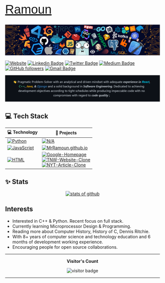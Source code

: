 <!-- markdownlint-disable -->
<link rel="preconnect" href="https://fonts.googleapis.com">
<link rel="preconnect" href="https://fonts.gstatic.com" crossorigin>
<link href="https://fonts.googleapis.com/css2?family=Changa:wght@200;300;400;500;600;700;800&display=swap" rel="stylesheet">

<h1 style="font-family: 'Changa', sans-serif; font-size: 40px; font-weight: 500;"><a href="https://ramoun.me">Ramoun</a></h1>

![cover](/images/cover.png)

[![Website](https://img.shields.io/badge/ramoun.me--yellow?style=social&logo=Firefox)](https://www.ramoun.me/)
[![Linkedin Badge](https://img.shields.io/badge/-Ramoun-blue?style=social&logo=Linkedin&logoColor=blue&link=https://www.linkedin.com/in/ramoun)](https://www.linkedin.com/in/ramoun/) [![Twitter Badge](https://img.shields.io/badge/-@ramoun16-1ca0f1?style=social&logo=twitter&logoColor=blue&link=https://twitter.com/ramoun16)](https://twitter.com/ramoun16) [![Medium Badge](https://img.shields.io/badge/-@ramoun-1ca0f1?style=social&logo=Medium&logoColor=black&link=https://medium.com/@ramoun)](https://medium.com/@ramoun) [![GitHub followers](https://img.shields.io/github/followers/MrRamoun?label=Follow%20on%20Github&style=social)](https://github.com/MrRamoun/?tab=follow) [![Gmail Badge](https://img.shields.io/badge/-Ramoun-c14438?style=social&logo=Gmail&logoColor=red&link=mailto:omartarekramoun@gmail.com)](mailto:omartarekramoun@gmail.com)

<p align="center">

![](images/ssss.png)

</p>

## 💻 Tech Stack

<!-- START OF PROFILE STACK, DO NOT REMOVE -->
<table align="center">
<thead>
<tr>
<th>💻 <strong>Technology</strong></th>
<th>🚀 <strong>Projects</strong></th>
</tr>
</thead>
<tbody>
<tr>
<td><a href="https://www.python.org/"><img src="https://img.shields.io/static/v1?label=&amp;message=Python&amp;color=3C78A9&amp;logo=python&amp;logoColor=FFFFFF" alt="Python"></a></td>
<td><a href="https://github.com/HackClub-NMIT/hackbout-certificate-generator"><img src="https://img.shields.io/static/v1?label=Not-Availabile-Yet&amp;message=%20&amp;color=000605&amp;logo=github&amp;logoColor=white&amp;labelColor=000605" alt="N/A"></a></td>
</tr>
<tr>
<td><a href="https://developer.mozilla.org/en-US/docs/Web/JavaScript"><img src="https://img.shields.io/static/v1?label=&amp;message=JavaScript&amp;color=F1E05A&amp;logo=javascript&amp;logoColor=FFFFFF" alt="JavaScript"></a></td>
<td><a href="https://github.com/MrRamoun/MrRamoun.github.io"><img src="https://img.shields.io/static/v1?label=MrRamoun.github.io&amp;message=2&amp;color=000605&amp;logo=github&amp;logoColor=white&amp;labelColor=000605" alt="MrRamoun.github.io"></a></td>
</tr>
<tr>
<td><a href="https://developer.mozilla.org/en-US/docs/Web/Guide/HTML/HTML5"><img src="https://img.shields.io/static/v1?label=&amp;message=HTML&amp;color=ff751a&amp;logo=HTML5&amp;logoColor=FFFFFF" alt="HTML"></a></td>
<td><a href="https://github.com/MrRamoun/google-homepage"><img src="https://img.shields.io/static/v1?label=Google-Homepage&amp;message=1&amp;color=000605&amp;logo=github&amp;logoColor=white&amp;labelColor=000605" alt="Google-Homepage"></a> <br> <a href="https://github.com/MrRamoun/TNW-Website-Clone"><img src="https://img.shields.io/static/v1?label=TNW-Website-Clone&amp;message=2&amp;color=000605&amp;logo=github&amp;logoColor=white&amp;labelColor=000605" alt="TNW-Website-Clone"></a> <br> <a href="https://github.com/MrRamoun/NYT-Article-Clone"><img src="https://img.shields.io/static/v1?label=NYT-Article-Clone&amp;message=4&amp;color=000605&amp;logo=github&amp;logoColor=white&amp;labelColor=000605" alt="NYT-Article-Clone"></a></td>
</tr>
</tbody>
</table>

## ✨ Stats

<p align="center"><a href="https://github.com/MrRamoun"><img src="https://github-readme-stats.vercel.app/api?username=MrRamoun&amp;show_icons=true&amp;title_color=fff&amp;icon_color=79ff97&amp;text_color=9f9f9f&amp;bg_color=151515&amp;count_private=true" alt="stats of github"></a></p>

## Interests

- Interested in C++ & Python. Recent focus on full stack.
- Currently learning Microprocessor Design & Programming.
- Reading more about Computer History, History of C, Dennis Ritchie.
- With 8+ years of computer science and technology education and 6 months of development working experience.
- Encouraging people for open source collaborations.

---


<p align="center"><b>Visitor's Count</b></p>
<p align="center"><img src="https://profile-counter.glitch.me/%7MrRamoun%7D/count.svg" alt="visitor badge"/></p>

---
